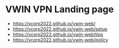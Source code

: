 # VWIN VPN Landing page
- https://vcorp2022.github.io/vwin-web/
- https://vcorp2022.github.io/vwin-web/setup
- https://vcorp2022.github.io/vwin-web/tips
- https://vcorp2022.github.io/vwin-web/policy